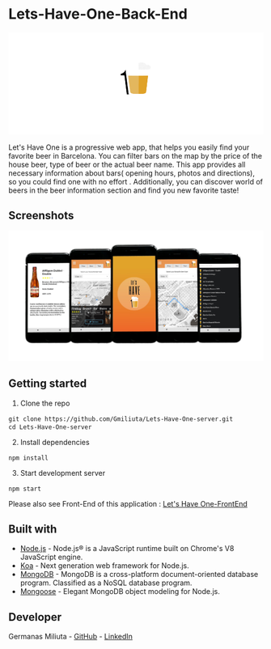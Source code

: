 # Lets-Have-One-Back-End

<p align="center">
  <img src="./assets/logoSmall.png" />
</p>

Let's Have One is a progressive web app, that helps you easily find your favorite beer in Barcelona. You can filter bars on the map by the price of the house beer, type of beer or the actual beer name. This app provides all necessary information about bars( opening hours, photos and directions), so you could find one with no effort . Additionally, you can discover world of beers in the beer information section and find you new favorite taste!

## Screenshots

<p align="center">
  <img src="./assets/LHO_screens.png"/>
</p>

## Getting started

1. Clone the repo

```
git clone https://github.com/Gmiliuta/Lets-Have-One-server.git
cd Lets-Have-One-server
```

2. Install dependencies
```
npm install
```

3. Start development server
```
npm start
```

Please also see Front-End of this application : [Let's Have One-FrontEnd](https://github.com/Gmiliuta/Lets-Have-One-client)

## Built with

* [Node.js](https://nodejs.org) - Node.js® is a JavaScript runtime built on Chrome's V8 JavaScript engine.
* [Koa](https://koajs.com/) - Next generation web framework for Node.js.
* [MongoDB](https://www.mongodb.com) - MongoDB is a cross-platform document-oriented database program. Classified as a NoSQL database program.
* [Mongoose](https://mongoosejs.com) - Elegant MongoDB object modeling for Node.js.

## Developer 
Germanas Miliuta - [GitHub](https://github.com/Gmiliuta) - [LinkedIn](https://www.linkedin.com/in/germanas-miliuta/) 
